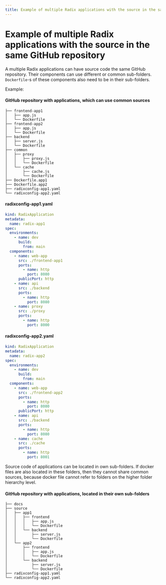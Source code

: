 ```yaml
---
title: Example of multiple Radix applications with the source in the same GitHub repository
---
```


# Example of multiple Radix applications with the source in the same GitHub repository

A multiple Radix applications can have source code the same GitHub repository. Their components can use different or common sub-folders. `Dockerfile`-s of these components also need to be in their sub-folders. 

Example:
#### GitHub repository with applications, which can use common sources
``` 
├── frontend-app1
│   ├── app.js
│   └── Dockerfile
├── frontend-app2
│   ├── app.js
│   └── Dockerfile
├── backend
│   ├── server.js
│   └── Dockerfile
├── common
│   ├── proxy
│   │   ├── proxy.js
│   │   └── Dockerfile
│   └── cache
│       ├── cache.js
│       └── Dockerfile
├── Dockerfile.app1
├── Dockerfile.app2
├── radixconfig-app1.yaml
└── radixconfig-app2.yaml
```
#### radixconfig-app1.yaml
```yaml
kind: RadixApplication
metadata:
  name: radix-app1
spec:
  environments:
    - name: dev
      build:
        from: main
  components:
    - name: web-app
      src: ./frontend-app1
      ports:
        - name: http
          port: 8080
      publicPort: http
    - name: api
      src: ./backend
      ports:
        - name: http
          port: 8080
    - name: proxy
      src: ./proxy
      ports:
        - name: http
          port: 8000
```
#### radixconfig-app2.yaml
```yaml
kind: RadixApplication
metadata:
  name: radix-app2
spec:
  environments:
    - name: dev
      build:
        from: main
  components:
    - name: web-app
      src: ./frontend-app2
      ports:
        - name: http
          port: 8080
      publicPort: http
    - name: api
      src: ./backend
      ports:
        - name: http
          port: 8080
    - name: cache
      src: ./cache
      ports:
        - name: http
          port: 8001
```

Source code of applications can be located in own sub-folders. If docker files are also located in these folders, then they cannot share common sources, because docker file cannot refer to folders on the higher folder hierarchy level.  
#### GitHub repository with applications, located in their own sub-folders
``` 
├── docs
├── source
│   ├── app1
│   │   ├── frontend
│   │   │   ├── app.js
│   │   │   └── Dockerfile
│   │   └── backend
│   │       ├── server.js
│   │       └── Dockerfile
│   └── app2
│       ├── frontend
│       │   ├── app.js
│       │   └── Dockerfile
│       └── backend
│           ├── server.js
│           └── Dockerfile
├── radixconfig-app1.yaml
└── radixconfig-app2.yaml
```
